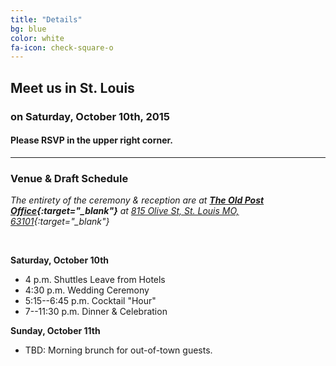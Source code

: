 ```yaml
---
title: "Details"
bg: blue
color: white
fa-icon: check-square-o
---
```


## **Meet us in St. Louis**

### on Saturday, October 10th, 2015

#### **Please RSVP in the upper right corner.**

-------------------------

### **Venue & Draft Schedule**

*The entirety of the ceremony & reception are at **[The Old Post Office](https://www.facebook.com/pages/The-Old-Post-Office/407971419299304){:target="_blank"}** at [815 Olive St, St. Louis MO, 63101](https://www.google.com/maps?ll=38.629057,-90.192944&z=16&t=m&hl=en-US&gl=US&mapclient=embed&cid=16792576850699164824){:target="_blank"}*

<br>

**Saturday, October 10th**

* 4 p.m. Shuttles Leave from Hotels
* 4:30 p.m. Wedding Ceremony
* 5:15--6:45 p.m. Cocktail "Hour"
* 7--11:30 p.m. Dinner & Celebration

**Sunday, October 11th**

* TBD: Morning brunch for out-of-town guests.


<!--
<div class="icontain" height="300">
<iframe src="https://www.google.com/maps/embed?pb=!1m18!1m12!1m3!1d3116.8866905752934!2d-90.19253482248763!3d38.628487672892284!2m3!1f0!2f0!3f0!3m2!1i1024!2i768!4f13.1!3m3!1m2!1s0x87d8b319202f6377%3A0xe90b37acc15f1c98!2sOLD+POST+OFFICE+-+ST.+LOUIS!5e0!3m2!1sen!2sus!4v1425090253860" width="600" height="300" frameborder="0" style="border:0"></iframe>
</div>
-->

